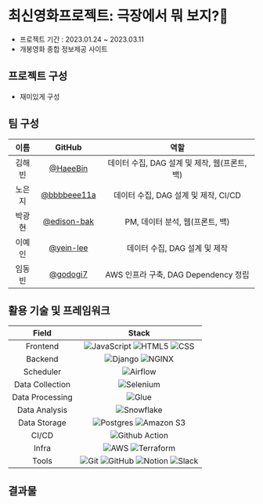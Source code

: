 # **최신영화프로젝트: 극장에서 뭐 보지?🍿**

- 프로젝트 기간 : 2023.01.24 ~ 2023.03.11
- 개봉영화 종합 정보제공 사이트

## 프로젝트 구성
- 재미있게 구성

## 팀 구성

| 이름 | GitHub | 역할 |
|:---:| :---: |:---:|
|김해빈|[@HaeeBin](https://github.com/HaeeBin)|데이터 수집, DAG 설계 및 제작, 웹(프론트, 백)|
|노은지|[@bbbbeee11a](https://github.com/bbbbeee11a)|데이터 수집, DAG 설계 및 제작, CI/CD|
|박광현|[@edison-bak](https://github.com/edison-bak)|PM, 데이터 분석, 웹(프론트, 백)|
|이예인|[@yein-lee](https://github.com/yein-lee)|데이터 수집, DAG 설계 및 제작|
|임동빈|[@godogi7](https://github.com/godogi7)|AWS 인프라 구축, DAG Dependency 정립|

## 활용 기술 및 프레임워크

| Field | Stack |
|:---:|:---:|
| Frontend | ![JavaScript](https://img.shields.io/badge/JavaScript-F7DF1E?style=for-the-badge&logo=JavaScript&logoColor=white) ![HTML5](https://img.shields.io/badge/html5-E34F26?style=for-the-badge&logo=html5&logoColor=white) ![CSS](https://img.shields.io/badge/css-1572B6?style=for-the-badge&logo=css3&logoColor=white") |
| Backend | ![Django](https://img.shields.io/badge/Django-092E20?style=for-the-badge&logo=django&logoColor=white) ![NGINX](https://img.shields.io/badge/nginx-009639?style=for-the-badge&logo=nginx&logoColor=white) |
| Scheduler | ![Airflow](https://img.shields.io/badge/Airflow-017CEE?style=for-the-badge&logo=Apache%20Airflow&logoColor=white) |
| Data Collection | ![Selenium](https://img.shields.io/badge/Selenium-569A31?style=for-the-badge&logo=selenium&logoColor=white)|
| Data Processing | ![Glue](https://img.shields.io/badge/AWS_Glue-7C4AD9?style=for-the-badge&logo=amazon&logoColor=white) |
| Data Analysis | ![Snowflake](https://img.shields.io/badge/Snowflake-29B5E8?style=for-the-badge&logo=snowflake&logoColor=white) |
| Data Storage | ![Postgres](https://img.shields.io/badge/postgres-%23316192.svg?style=for-the-badge&logo=postgresql&logoColor=white) ![Amazon S3](https://img.shields.io/badge/AWS_S3-569A31?style=for-the-badge&logo=Amazon%20S3&logoColor=white) |
| CI/CD | ![Github Action](https://img.shields.io/badge/GitHub_Actions-2088FF?style=for-the-badge&logo=github-actions&logoColor=white) |
| Infra | ![AWS](https://img.shields.io/badge/AWS-%23FF9900.svg?style=for-the-badge&logo=amazon-aws&logoColor=white) ![Terraform](https://img.shields.io/badge/terraform-%235835CC.svg?style=for-the-badge&logo=terraform&logoColor=white) |
| Tools | ![Git](https://img.shields.io/badge/git-F05032?style=for-the-badge&logo=git&logoColor=white) ![GitHub](https://img.shields.io/badge/github-%23121011.svg?style=for-the-badge&logo=github&logoColor=white)  ![Notion](https://img.shields.io/badge/Notion-%23000000.svg?style=for-the-badge&logo=notion&logoColor=white)  ![Slack](https://img.shields.io/badge/Slack-4A154B?style=for-the-badge&logo=slack&logoColor=white) |

[//]: # (## Architecture)

[//]: # ()
[//]: # (![aws architecture]&#40;https://github.com/data-dev-course/project4-team2/assets/36090207/f3f2cf05-876a-4492-b1ac-6e288107eda7&#41;)

## 결과물
